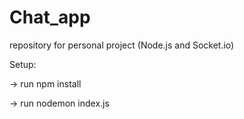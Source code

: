 # Chat_app
repository for personal project (Node.js and Socket.io)

Setup:

  -> run npm install
  
  -> run nodemon index.js
